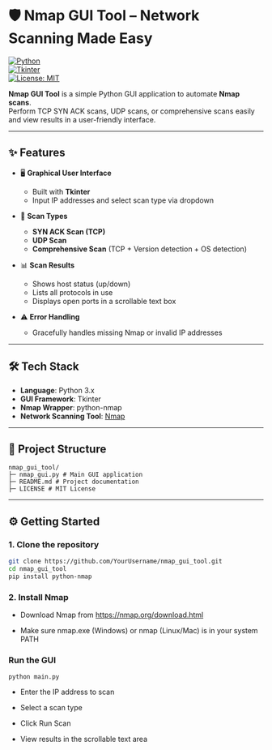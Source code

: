 # 🛡️ Nmap GUI Tool – Network Scanning Made Easy

[![Python](https://img.shields.io/badge/Python-3.11-blue?logo=python&logoColor=white)](https://www.python.org/)  
[![Tkinter](https://img.shields.io/badge/GUI-Tkinter-orange)](https://docs.python.org/3/library/tkinter.html)  
[![License: MIT](https://img.shields.io/badge/License-MIT-green.svg)](LICENSE)  

**Nmap GUI Tool** is a simple Python GUI application to automate **Nmap scans**.  
Perform TCP SYN ACK scans, UDP scans, or comprehensive scans easily and view results in a user-friendly interface.

---

## ✨ Features

- 🖥️ **Graphical User Interface**  
  - Built with **Tkinter**  
  - Input IP addresses and select scan type via dropdown  

- 📡 **Scan Types**  
  - **SYN ACK Scan (TCP)**  
  - **UDP Scan**  
  - **Comprehensive Scan** (TCP + Version detection + OS detection)  

- 📊 **Scan Results**  
  - Shows host status (up/down)  
  - Lists all protocols in use  
  - Displays open ports in a scrollable text box  

- ⚠️ **Error Handling**  
  - Gracefully handles missing Nmap or invalid IP addresses  

---

## 🛠️ Tech Stack

- **Language**: Python 3.x  
- **GUI Framework**: Tkinter  
- **Nmap Wrapper**: python-nmap  
- **Network Scanning Tool**: [Nmap](https://nmap.org/)  

---

## 📂 Project Structure

``` 
nmap_gui_tool/
├─ nmap_gui.py # Main GUI application
├─ README.md # Project documentation
├─ LICENSE # MIT License
```


---

## ⚙️ Getting Started

### 1. Clone the repository
```bash
git clone https://github.com/YourUsername/nmap_gui_tool.git
cd nmap_gui_tool
pip install python-nmap
```
### 2. Install Nmap
- Download Nmap from https://nmap.org/download.html

- Make sure nmap.exe (Windows) or nmap (Linux/Mac) is in your system PATH

### Run the GUI
``` python main.py ```

- Enter the IP address to scan

- Select a scan type

- Click Run Scan

- View results in the scrollable text area
